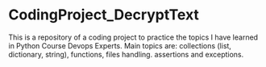 # CodingProject_DecryptText
This is a repository of a coding project to practice the topics I have learned in Python Course Devops Experts. Main topics are: collections (list, dictionary, string), functions, files handling. assertions and exceptions.
